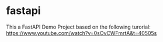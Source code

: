 # fastapi

This a FastAPI Demo Project based on the following turorial:
https://www.youtube.com/watch?v=0sOvCWFmrtA&t=40505s 
